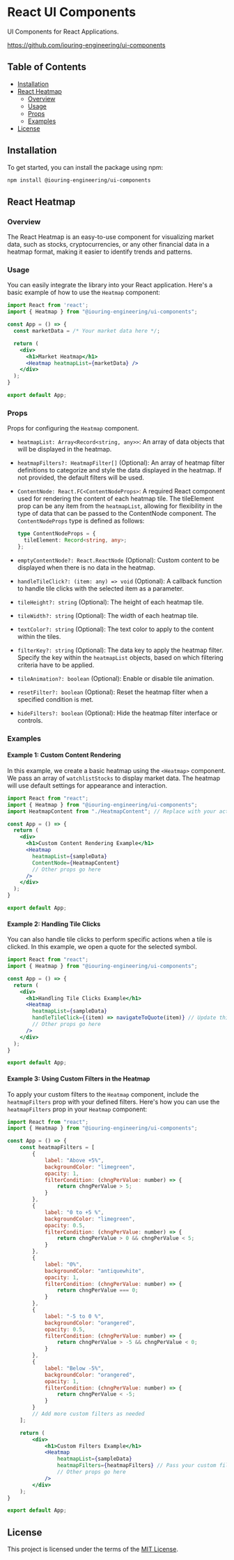 # React UI Components

UI Components for React Applications.

<https://github.com/iouring-engineering/ui-components>

## Table of Contents

- [Installation](#installation)
- [React Heatmap](#react-heatmap)
  - [Overview](#overview)
  - [Usage](#usage)
  - [Props](#props)
  - [Examples](#examples)
- [License](#license)

## Installation

To get started, you can install the package using npm:

```bash
npm install @iouring-engineering/ui-components
```

## React Heatmap

### Overview

The React Heatmap is an easy-to-use component for visualizing market data, such as stocks, cryptocurrencies, or any other financial data in a heatmap format, making it easier to identify trends and patterns.

### Usage

You can easily integrate the library into your React application. Here's a basic example of how to use the `Heatmap` component:

```jsx
import React from 'react';
import { Heatmap } from "@iouring-engineering/ui-components";

const App = () => {
  const marketData = /* Your market data here */;

  return (
    <div>
      <h1>Market Heatmap</h1>
      <Heatmap heatmapList={marketData} />
    </div>
  );
}

export default App;
```

### Props

Props for configuring the `Heatmap` component.

- `heatmapList: Array<Record<string, any>>`: An array of data objects that will be displayed in the heatmap.

- `heatmapFilters?: HeatmapFilter[]` (Optional): An array of heatmap filter definitions to categorize and style the data displayed in the heatmap. If not provided, the default filters will be used.

- `ContentNode: React.FC<ContentNodeProps>`: A required React component used for rendering the content of each heatmap tile.
The tileElement prop can be any item from the `heatmapList`, allowing for flexibility in the type of data that can be passed to the ContentNode component. The `ContentNodeProps` type is defined as follows:

  ```typescript
  type ContentNodeProps = {
    tileElement: Record<string, any>;
  };
  ```


- `emptyContentNode?: React.ReactNode` (Optional): Custom content to be displayed when there is no data in the heatmap.

- `handleTileClick?: (item: any) => void` (Optional): A callback function to handle tile clicks with the selected item as a parameter.

- `tileHeight?: string` (Optional): The height of each heatmap tile.

- `tileWidth?: string` (Optional): The width of each heatmap tile.

- `textColor?: string` (Optional): The text color to apply to the content within the tiles.

- `filterKey?: string` (Optional): The data key to apply the heatmap filter. Specify the key within the `heatmapList` objects, based on which filtering criteria have to be applied.

- `tileAnimation?: boolean` (Optional): Enable or disable tile animation.

- `resetFilter?: boolean` (Optional): Reset the heatmap filter when a specified condition is met.

- `hideFilters?: boolean` (Optional): Hide the heatmap filter interface or controls.

### Examples

#### Example 1: Custom Content Rendering

In this example, we create a basic heatmap using the `<Heatmap>` component. We pass an array of `watchlistStocks` to display market data. The heatmap will use default settings for appearance and interaction.

```jsx
import React from "react";
import { Heatmap } from "@iouring-engineering/ui-components";
import HeatmapContent from "./HeatmapContent"; // Replace with your actual component to be rendered inside each tile

const App = () => {
  return (
    <div>
      <h1>Custom Content Rendering Example</h1>
      <Heatmap
        heatmapList={sampleData}
        ContentNode={HeatmapContent}
        // Other props go here
      />
    </div>
  );
}

export default App;
```

#### Example 2: Handling Tile Clicks

You can also handle tile clicks to perform specific actions when a tile is clicked. In this example, we open a quote for the selected symbol.

```jsx
import React from "react";
import { Heatmap } from "@iouring-engineering/ui-components";

const App = () => {
  return (
    <div>
      <h1>Handling Tile Clicks Example</h1>
      <Heatmap
        heatmapList={sampleData}
        handleTileClick={(item) => navigateToQuote(item)} // Update this as needed
        // Other props go here
      />
    </div>
  );
}

export default App;
```

#### Example 3: Using Custom Filters in the Heatmap

To apply your custom filters to the `Heatmap` component, include the `heatmapFilters` prop with your defined filters. Here's how you can use the `heatmapFilters` prop in your `Heatmap` component:

```jsx
import React from "react";
import { Heatmap } from "@iouring-engineering/ui-components";

const App = () => {
    const heatmapFilters = [
        {
            label: "Above +5%",
            backgroundColor: "limegreen",
            opacity: 1,
            filterCondition: (chngPerValue: number) => {
                return chngPerValue > 5;
            }
        },
        {
            label: "0 to +5 %",
            backgroundColor: "limegreen",
            opacity: 0.5,
            filterCondition: (chngPerValue: number) => {
                return chngPerValue > 0 && chngPerValue < 5;
            }
        },
        {
            label: "0%",
            backgroundColor: "antiquewhite",
            opacity: 1,
            filterCondition: (chngPerValue: number) => {
                return chngPerValue === 0;
            }
        },
        {
            label: "-5 to 0 %",
            backgroundColor: "orangered",
            opacity: 0.5,
            filterCondition: (chngPerValue: number) => {
                return chngPerValue > -5 && chngPerValue < 0;
            }
        },
        {
            label: "Below -5%",
            backgroundColor: "orangered",
            opacity: 1,
            filterCondition: (chngPerValue: number) => {
                return chngPerValue < -5;
            }
        }
        // Add more custom filters as needed
    ];

    return (
        <div>
            <h1>Custom Filters Example</h1>
            <Heatmap
                heatmapList={sampleData}
                heatmapFilters={heatmapFilters} // Pass your custom filters here
                // Other props go here
            />
        </div>
    );
}

export default App;
```

## License

This project is licensed under the terms of the [MIT License](https://github.com/iouring-engineering/ui-components/blob/main/LICENSE).
